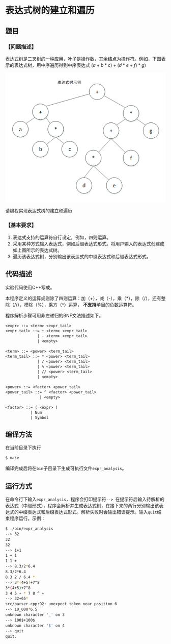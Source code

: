 # 表达式树的建立和遍历

## 题目

### 【问题描述】 
表达式树是二叉树的一种应用，叶子是操作数，其余结点为操作符。例如，下图表示的表达式树，用中序遍历得到中序表达式  $(a + b * c) + (d * e + f) * g)​$

![表达式树示例](expr_tree.png)

请编程实现表达式树的建立和遍历

### 【基本要求】
1. 表达式支持的运算符自行设定，例如，四则运算。
2. 采用某种方式输入表达式，例如后缀表达式形式。将用户输入的表达式创建成如上图所示的表达式树。
3. 遍历该表达式树，分别输出该表达式的中缀表达式和后缀表达式形式。


## 代码描述
实验代码使用C++写成。

本程序定义的运算规则除了四则运算：加（+），减（-），乘（*），除（/），还有整除（//），模除（%），乘方（^）运算， **不支持**单目的负数运算符。

程序解析步骤可用非左递归的BNF文法描述如下。

```BNF
<expr> ::= <term> <expr_tail>
<expr_tail> ::= + <term> <expr_tail>
              | - <term> <expr_tail>
              | <empty>

<term> ::= <power> <term_tail>
<term_tail> ::= * <power> <term_tail>
              | / <power> <term_tail>
              | % <power> <term_tail>
              | // <power> <term_tail>
              | <empty>

<power> ::= <factor> <power_tail>
<power_tail> ::= ^ <factor> <power_tail>
               | <empty>

<factor> ::= ( <expr> )
           | Num
           | Symbol
```


## 编译方法
在当前目录下执行

```bash
$ make
```
编译完成后将在`bin`子目录下生成可执行文件`expr_analysis`。

## 运行方式
在命令行下输入`expr_analysis`，程序会打印提示符`--> `在提示符后输入待解析的表达式（中缀形式），程序会解析并生成表达式树，在接下来的两行分别输出该表达式的中缀表达式和后缀表达式形式。解析失败时会输出错误提示。输入`quit`结束程序运行。示例：
```bash
$ ./bin/expr_analysis
--> 32
32
32
--> 1+1
1 + 1
1 1 +
--> 8.3/2*6.4
8.3/2*6.4
8.3 2 / 6.4 *
--> 3*(4+5)+7^8
3*(4+5)+7^8
3 4 5 + * 7 8 ^ +
--> 32+65*
src/parser.cpp:92: unexpect token near position 6
--> 10_000*6.5
unknown character '_' on 3
--> 100$+100$
unknown character '$' on 4
--> quit
quit.
```

